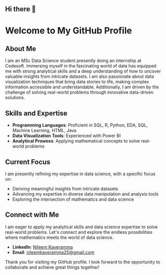 

## Hi there 👋
# Welcome to My GitHub Profile

## About Me

I am an MSc Data Science student presently doing an internship at Codesoft. Immersing myself in the fascinating world of data has equipped me with strong analytical skills and a deep understanding of how to uncover valuable insights from intricate datasets. I am also passionate about data visualization techniques that bring data stories to life, making complex information accessible and understandable. Additionally, I am driven by the challenge of solving real-world problems through innovative data-driven solutions.



## Skills and Expertise

- **Programming Languages**: Proficient in SQL, R, Python, EDA, SQL, Machine Learning, HTML, Java
- **Data Visualization Tools**: Experienced with Power BI
- **Analytical Prowess**: Applying mathematical concepts to solve real-world problems

## Current Focus

I am presently refining my expertise in data science, with a specific focus on:
- Deriving meaningful insights from intricate datasets
- Advancing my expertise in diverse data manipulation and analysis tools
- Exploring the intersection of mathematics and data science

## Connect with Me

I am eager to apply my analytical skills and data science expertise to solve real-world problems. Let's connect and explore the endless possibilities where mathematics meets the world of data science.

- **LinkedIn**: [Nileem Kaveramma](https://www.linkedin.com/in/nileem-kaveramma-b8371b296/)
- **Email**: [nileemkaveramma25@gmail.com](mailto:nileemkaveramma25@gmail.com)

Thank you for visiting my GitHub profile. I look forward to the opportunity to collaborate and achieve great things together!

